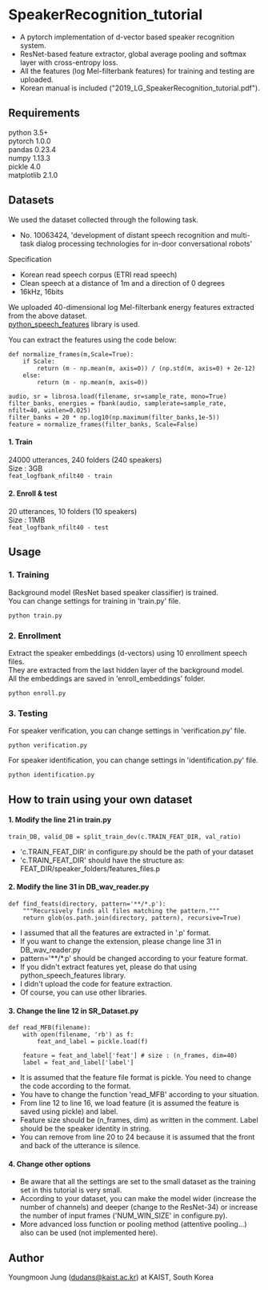 # SpeakerRecognition_tutorial

- A pytorch implementation of d-vector based speaker recognition system.  
- ResNet-based feature extractor, global average pooling and softmax layer with cross-entropy loss.  
- All the features (log Mel-filterbank features) for training and testing are uploaded.  
- Korean manual is included ("2019_LG_SpeakerRecognition_tutorial.pdf").  

## Requirements
python 3.5+  
pytorch 1.0.0  
pandas 0.23.4  
numpy 1.13.3  
pickle 4.0  
matplotlib 2.1.0  

## Datasets
We used the dataset collected through the following task.
- No. 10063424, 'development of distant speech recognition and multi-task dialog processing technologies for in-door conversational robots'

Specification
- Korean read speech corpus (ETRI read speech)
- Clean speech at a distance of 1m and a direction of 0 degrees
- 16kHz, 16bits  

We uploaded 40-dimensional log Mel-filterbank energy features extracted from the above dataset.  
[python_speech_features](https://github.com/jameslyons/python_speech_features) library is used.

You can extract the features using the code below:

```
def normalize_frames(m,Scale=True):
    if Scale:
        return (m - np.mean(m, axis=0)) / (np.std(m, axis=0) + 2e-12)
    else:
        return (m - np.mean(m, axis=0))

audio, sr = librosa.load(filename, sr=sample_rate, mono=True)
filter_banks, energies = fbank(audio, samplerate=sample_rate, nfilt=40, winlen=0.025)
filter_banks = 20 * np.log10(np.maximum(filter_banks,1e-5))
feature = normalize_frames(filter_banks, Scale=False)
```

#### 1. Train
24000 utterances, 240 folders (240 speakers)  
Size : 3GB  
```feat_logfbank_nfilt40 - train```

#### 2. Enroll & test
20 utterances, 10 folders (10 speakers)  
Size : 11MB  
```feat_logfbank_nfilt40 - test```

## Usage
### 1. Training  
Background model (ResNet based speaker classifier) is trained.  
You can change settings for training in 'train.py' file.

```python train.py```  

### 2. Enrollment  
Extract the speaker embeddings (d-vectors) using 10 enrollment speech files.  
They are extracted from the last hidden layer of the background model.  
All the embeddings are saved in 'enroll_embeddings' folder.  

```python enroll.py```  

### 3. Testing
For speaker verification,  you can change settings in 'verification.py' file.  

```python verification.py```  

For speaker identification,  you can change settings in 'identification.py' file.  

```python identification.py```

## How to train using your own dataset
#### 1. Modify the line 21 in train.py  
``` train_DB, valid_DB = split_train_dev(c.TRAIN_FEAT_DIR, val_ratio) ```  
- 'c.TRAIN_FEAT_DIR' in configure.py should be the path of your dataset  
- 'c.TRAIN_FEAT_DIR' should have the structure as: FEAT_DIR/speaker_folders/features_files.p  

#### 2. Modify the line 31 in DB_wav_reader.py  
```
def find_feats(directory, pattern='**/*.p'):
    """Recursively finds all files matching the pattern."""
    return glob(os.path.join(directory, pattern), recursive=True)
```  
- I assumed that all the features are extracted in '.p' format.  
- If you want to change the extension, please change line 31 in DB_wav_reader.py  
- pattern='**/*.p' should be changed according to your feature format.  
- If you didn't extract features yet, please do that using python_speech_features library.  
- I didn't upload the code for feature extraction.  
- Of course, you can use other libraries.  

#### 3. Change the line 12 in SR_Dataset.py  
``` 
def read_MFB(filename):
    with open(filename, 'rb') as f:
        feat_and_label = pickle.load(f)
        
    feature = feat_and_label['feat'] # size : (n_frames, dim=40)
    label = feat_and_label['label']
```
- It is assumed that the feature file format is pickle. You need to change the code according to the format.  
- You have to change the function 'read_MFB' according to your situation.  
- From line 12 to line 16, we load feature (it is assumed the feature is saved using pickle) and label.  
- Feature size should be (n_frames, dim) as written in the comment. Label should be the speaker identity in string.  
- You can remove from line 20 to 24 because it is assumed that the front and back of the utterance is silence.  

#### 4. Change other options
- Be aware that all the settings are set to the small dataset as the training set in this tutorial is very small.  
- According to your dataset, you can make the model wider (increase the number of channels) and deeper (change to the ResNet-34) or increase the number of input frames ('NUM_WIN_SIZE' in configure.py).  
- More advanced loss function or pooling method (attentive pooling...) also can be used (not implemented here).  

## Author
Youngmoon Jung (dudans@kaist.ac.kr) at KAIST, South Korea
